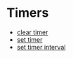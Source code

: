 # Timers

- [clear timer](./clear_timer.md)
- [set timer](./set_timer.md)
- [set timer interval](./set_timer_interval.md)
